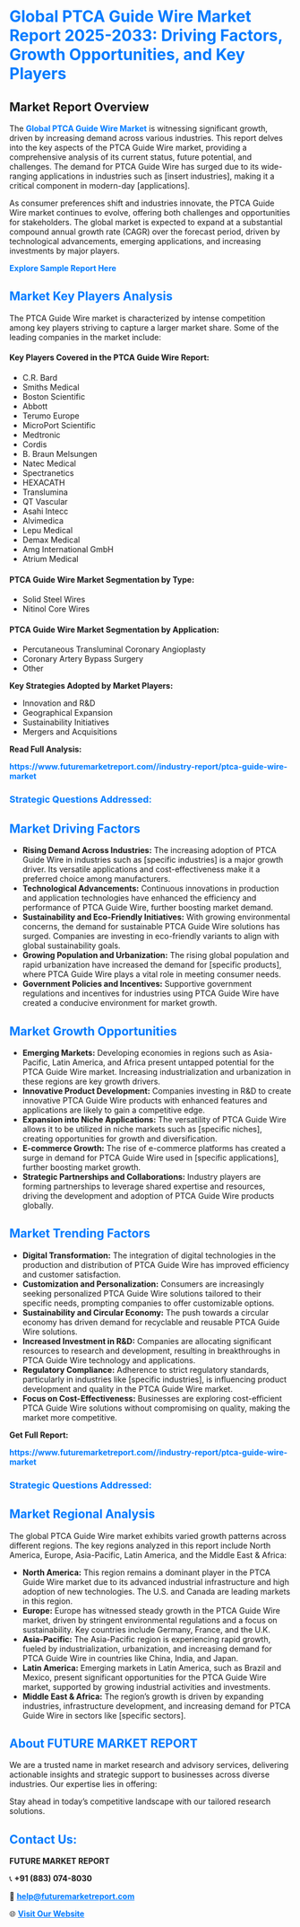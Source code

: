 <h1 style="color: #007BFF;">Global PTCA Guide Wire Market Report 2025-2033: Driving Factors, Growth Opportunities, and Key Players</h1>

<section id="overview">
<h2>Market Report Overview</h2>
<p>The <a href="https://www.futuremarketreport.com//industry-report/ptca-guide-wire-market" style="color: #007BFF; text-decoration: none;"><strong>Global PTCA Guide Wire Market</strong></a> is witnessing significant growth, driven by increasing demand across various industries. This report delves into the key aspects of the PTCA Guide Wire market, providing a comprehensive analysis of its current status, future potential, and challenges. The demand for PTCA Guide Wire has surged due to its wide-ranging applications in industries such as [insert industries], making it a critical component in modern-day [applications].</p>
<p>As consumer preferences shift and industries innovate, the PTCA Guide Wire market continues to evolve, offering both challenges and opportunities for stakeholders. The global market is expected to expand at a substantial compound annual growth rate (CAGR) over the forecast period, driven by technological advancements, emerging applications, and increasing investments by major players.</p>
</section>

<section id="overview">
<p><a href="https://www.futuremarketreport.com//request-sample/reportId=58255" style="color: #007BFF; text-decoration: none;"><strong>Explore Sample Report Here</strong></a></p>
</section>

<section id="key-players">
<h2 style="color: #007BFF;">Market Key Players Analysis</h2>
<p>The PTCA Guide Wire market is characterized by intense competition among key players striving to capture a larger market share. Some of the leading companies in the market include:</p>
<h4>Key Players Covered in the PTCA Guide Wire Report:</h4>
<ul><li>C.R. Bard</li><li>Smiths Medical</li><li>Boston Scientific</li><li>Abbott</li><li>Terumo Europe</li><li>MicroPort Scientific</li><li>Medtronic</li><li>Cordis</li><li>B. Braun Melsungen</li><li>Natec Medical</li><li>Spectranetics</li><li>HEXACATH</li><li>Translumina</li><li>QT Vascular</li><li>Asahi Intecc</li><li>Alvimedica</li><li>Lepu Medical</li><li>Demax Medical</li><li>Amg International GmbH</li><li>Atrium Medical</li></ul>
<h4>PTCA Guide Wire Market Segmentation by Type:</h4>
<ul><li>Solid Steel Wires</li><li>Nitinol Core Wires</li></ul>

<h4>PTCA Guide Wire Market Segmentation by Application:</h4>
<ul><li>Percutaneous Transluminal Coronary Angioplasty</li><li>Coronary Artery Bypass Surgery</li><li>Other</li></ul>
<p><strong>Key Strategies Adopted by Market Players:</strong></p>
<ul>
<li>Innovation and R&D</li>
<li>Geographical Expansion</li>
<li>Sustainability Initiatives</li>
<li>Mergers and Acquisitions</li>
</ul>
</section>

<section>
<p><strong>Read Full Analysis: </strong></p><a href="https://www.futuremarketreport.com//industry-report/ptca-guide-wire-market" style="color: #007BFF; text-decoration: none;"><strong>https://www.futuremarketreport.com//industry-report/ptca-guide-wire-market</strong></a>
<h3 style="color: #007BFF;">Strategic Questions Addressed:</h3>
</section>

<section id="driving-factors">
<h2 style="color: #007BFF;">Market Driving Factors</h2>
<ul>
<li><strong>Rising Demand Across Industries:</strong> The increasing adoption of PTCA Guide Wire in industries such as [specific industries] is a major growth driver. Its versatile applications and cost-effectiveness make it a preferred choice among manufacturers.</li>
<li><strong>Technological Advancements:</strong> Continuous innovations in production and application technologies have enhanced the efficiency and performance of PTCA Guide Wire, further boosting market demand.</li>
<li><strong>Sustainability and Eco-Friendly Initiatives:</strong> With growing environmental concerns, the demand for sustainable PTCA Guide Wire solutions has surged. Companies are investing in eco-friendly variants to align with global sustainability goals.</li>
<li><strong>Growing Population and Urbanization:</strong> The rising global population and rapid urbanization have increased the demand for [specific products], where PTCA Guide Wire plays a vital role in meeting consumer needs.</li>
<li><strong>Government Policies and Incentives:</strong> Supportive government regulations and incentives for industries using PTCA Guide Wire have created a conducive environment for market growth.</li>
</ul>
</section>

<section id="growth-opportunities">
<h2 style="color: #007BFF;">Market Growth Opportunities</h2>
<ul>
<li><strong>Emerging Markets:</strong> Developing economies in regions such as Asia-Pacific, Latin America, and Africa present untapped potential for the PTCA Guide Wire market. Increasing industrialization and urbanization in these regions are key growth drivers.</li>
<li><strong>Innovative Product Development:</strong> Companies investing in R&D to create innovative PTCA Guide Wire products with enhanced features and applications are likely to gain a competitive edge.</li>
<li><strong>Expansion into Niche Applications:</strong> The versatility of PTCA Guide Wire allows it to be utilized in niche markets such as [specific niches], creating opportunities for growth and diversification.</li>
<li><strong>E-commerce Growth:</strong> The rise of e-commerce platforms has created a surge in demand for PTCA Guide Wire used in [specific applications], further boosting market growth.</li>
<li><strong>Strategic Partnerships and Collaborations:</strong> Industry players are forming partnerships to leverage shared expertise and resources, driving the development and adoption of PTCA Guide Wire products globally.</li>
</ul>
</section>

<section id="trending-factors">
<h2 style="color: #007BFF;">Market Trending Factors</h2>
<ul>
<li><strong>Digital Transformation:</strong> The integration of digital technologies in the production and distribution of PTCA Guide Wire has improved efficiency and customer satisfaction.</li>
<li><strong>Customization and Personalization:</strong> Consumers are increasingly seeking personalized PTCA Guide Wire solutions tailored to their specific needs, prompting companies to offer customizable options.</li>
<li><strong>Sustainability and Circular Economy:</strong> The push towards a circular economy has driven demand for recyclable and reusable PTCA Guide Wire solutions.</li>
<li><strong>Increased Investment in R&D:</strong> Companies are allocating significant resources to research and development, resulting in breakthroughs in PTCA Guide Wire technology and applications.</li>
<li><strong>Regulatory Compliance:</strong> Adherence to strict regulatory standards, particularly in industries like [specific industries], is influencing product development and quality in the PTCA Guide Wire market.</li>
<li><strong>Focus on Cost-Effectiveness:</strong> Businesses are exploring cost-efficient PTCA Guide Wire solutions without compromising on quality, making the market more competitive.</li>
</ul>
</section>

<section>
<p><strong>Get Full Report: </strong></p><a href="https://www.futuremarketreport.com//industry-report/ptca-guide-wire-market" style="color: #007BFF; text-decoration: none;"><strong>https://www.futuremarketreport.com//industry-report/ptca-guide-wire-market</strong></a>
<h3 style="color: #007BFF;">Strategic Questions Addressed:</h3>
</section>


<section id="regional-analysis">
<h2 style="color: #007BFF;">Market Regional Analysis</h2>
<p>The global PTCA Guide Wire market exhibits varied growth patterns across different regions. The key regions analyzed in this report include North America, Europe, Asia-Pacific, Latin America, and the Middle East & Africa:</p>
<ul>
<li><strong>North America:</strong> This region remains a dominant player in the PTCA Guide Wire market due to its advanced industrial infrastructure and high adoption of new technologies. The U.S. and Canada are leading markets in this region.</li>
<li><strong>Europe:</strong> Europe has witnessed steady growth in the PTCA Guide Wire market, driven by stringent environmental regulations and a focus on sustainability. Key countries include Germany, France, and the U.K.</li>
<li><strong>Asia-Pacific:</strong> The Asia-Pacific region is experiencing rapid growth, fueled by industrialization, urbanization, and increasing demand for PTCA Guide Wire in countries like China, India, and Japan.</li>
<li><strong>Latin America:</strong> Emerging markets in Latin America, such as Brazil and Mexico, present significant opportunities for the PTCA Guide Wire market, supported by growing industrial activities and investments.</li>
<li><strong>Middle East & Africa:</strong> The region’s growth is driven by expanding industries, infrastructure development, and increasing demand for PTCA Guide Wire in sectors like [specific sectors].</li>
</ul>
</section>

<footer>
<h2 style="color: #007BFF;">About FUTURE MARKET REPORT</h2>
<p>We are a trusted name in market research and advisory services, delivering actionable insights and strategic support to businesses across diverse industries. Our expertise lies in offering:</p>

<p>Stay ahead in today’s competitive landscape with our tailored research solutions.</p>

<h2 style="color: #007BFF;">Contact Us:</h2>
<p><strong>FUTURE MARKET REPORT</strong></p>
<p>📞 <strong>+91 (883) 074-8030</strong></p>
<p>📧 <strong><a href="mailto:help@futuremarketreport.com" style="color: #007BFF;">help@futuremarketreport.com</a></strong></p>
<p>🌐 <strong><a href="https://www.futuremarketreport.com/" style="color: #007BFF;">Visit Our Website</a></strong></p>
</footer>